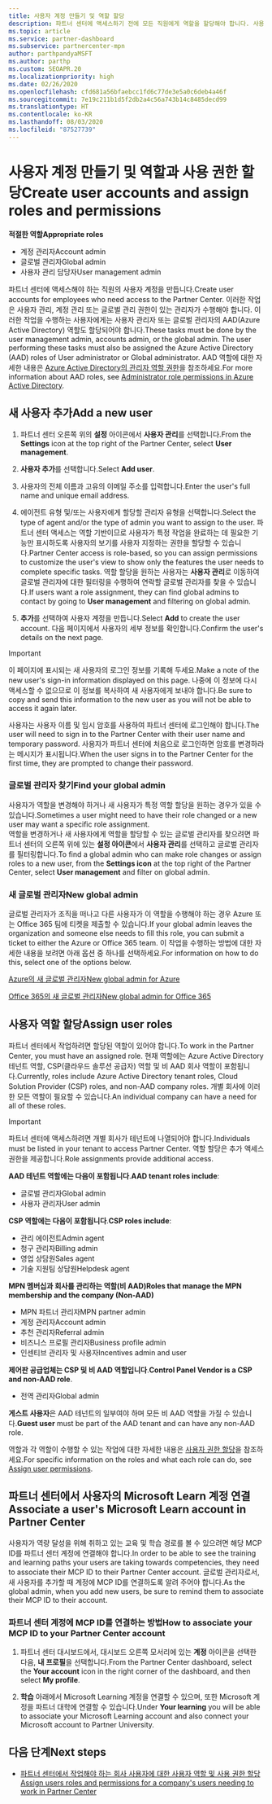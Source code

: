 ```yaml
---
title: 사용자 계정 만들기 및 역할 할당
description: 파트너 센터에 액세스하기 전에 모든 직원에게 역할을 할당해야 합니다. 사용자 계정을 만들고, 역할을 할당하고, 사용 권한을 설정하는 방법에 대해 알아봅니다.
ms.topic: article
ms.service: partner-dashboard
ms.subservice: partnercenter-mpn
author: parthpandyaMSFT
ms.author: parthp
ms.custom: SEOAPR.20
ms.localizationpriority: high
ms.date: 02/26/2020
ms.openlocfilehash: cfd681a56bfaebcc1fd6c77de3e5a0c6deb4a46f
ms.sourcegitcommit: 7e19c211b1d5f2db2a4c56a743b14c8485decd99
ms.translationtype: HT
ms.contentlocale: ko-KR
ms.lasthandoff: 08/03/2020
ms.locfileid: "87527739"
---
```

# <a name="create-user-accounts-and-assign-roles-and-permissions"></a><span data-ttu-id="c3c26-104">사용자 계정 만들기 및 역할과 사용 권한 할당</span><span class="sxs-lookup"><span data-stu-id="c3c26-104">Create user accounts and assign roles and permissions</span></span>

<span data-ttu-id="c3c26-105">**적절한 역할**</span><span class="sxs-lookup"><span data-stu-id="c3c26-105">**Appropriate roles**</span></span>

- <span data-ttu-id="c3c26-106">계정 관리자</span><span class="sxs-lookup"><span data-stu-id="c3c26-106">Account admin</span></span>
- <span data-ttu-id="c3c26-107">글로벌 관리자</span><span class="sxs-lookup"><span data-stu-id="c3c26-107">Global admin</span></span>
- <span data-ttu-id="c3c26-108">사용자 관리 담당자</span><span class="sxs-lookup"><span data-stu-id="c3c26-108">User management admin</span></span>

<span data-ttu-id="c3c26-109">파트너 센터에 액세스해야 하는 직원의 사용자 계정을 만듭니다.</span><span class="sxs-lookup"><span data-stu-id="c3c26-109">Create user accounts for employees who need access to the Partner Center.</span></span> <span data-ttu-id="c3c26-110">이러한 작업은 사용자 관리, 계정 관리 또는 글로벌 관리 권한이 있는 관리자가 수행해야 합니다. 이러한 작업을 수행하는 사용자에게는 사용자 관리자 또는 글로벌 관리자의 AAD(Azure Active Directory) 역할도 할당되어야 합니다.</span><span class="sxs-lookup"><span data-stu-id="c3c26-110">These tasks must be done by the user management admin, accounts admin, or the global admin. The user performing these tasks must also be assigned the Azure Active Directory (AAD) roles of User administrator or Global administrator.</span></span> <span data-ttu-id="c3c26-111">AAD 역할에 대한 자세한 내용은 [Azure Active Directory의 관리자 역할 권한](https://docs.microsoft.com/azure/active-directory/users-groups-roles/directory-assign-admin-roles)을 참조하세요.</span><span class="sxs-lookup"><span data-stu-id="c3c26-111">For more information about AAD roles, see [Administrator role permissions in Azure Active Directory](https://docs.microsoft.com/azure/active-directory/users-groups-roles/directory-assign-admin-roles).</span></span>


## <a name="add-a-new-user"></a><span data-ttu-id="c3c26-112">새 사용자 추가</span><span class="sxs-lookup"><span data-stu-id="c3c26-112">Add a new user</span></span>

1. <span data-ttu-id="c3c26-113">파트너 센터 오른쪽 위의 **설정** 아이콘에서 **사용자 관리**를 선택합니다.</span><span class="sxs-lookup"><span data-stu-id="c3c26-113">From the **Settings** icon at the top right of the Partner Center, select **User management**.</span></span>

2. <span data-ttu-id="c3c26-114">**사용자 추가**를 선택합니다.</span><span class="sxs-lookup"><span data-stu-id="c3c26-114">Select **Add user**.</span></span>

3. <span data-ttu-id="c3c26-115">사용자의 전체 이름과 고유의 이메일 주소를 입력합니다.</span><span class="sxs-lookup"><span data-stu-id="c3c26-115">Enter the user's full name and unique email address.</span></span>

4. <span data-ttu-id="c3c26-116">에이전트 유형 및/또는 사용자에게 할당할 관리자 유형을 선택합니다.</span><span class="sxs-lookup"><span data-stu-id="c3c26-116">Select the type of agent and/or the type of admin you want to assign to the user.</span></span> <span data-ttu-id="c3c26-117">파트너 센터 액세스는 역할 기반이므로 사용자가 특정 작업을 완료하는 데 필요한 기능만 표시하도록 사용자의 보기를 사용자 지정하는 권한을 할당할 수 있습니다.</span><span class="sxs-lookup"><span data-stu-id="c3c26-117">Partner Center access is role-based, so you can assign permissions to customize the user's view to show only the features the user needs to complete specific tasks.</span></span>  <span data-ttu-id="c3c26-118">역할 할당을 원하는 사용자는 **사용자 관리**로 이동하여 글로벌 관리자에 대한 필터링을 수행하여 연락할 글로벌 관리자를 찾을 수 있습니다.</span><span class="sxs-lookup"><span data-stu-id="c3c26-118">If users want a role assignment, they can find global admins to contact by going to **User management** and filtering on global admin.</span></span>

5. <span data-ttu-id="c3c26-119">**추가**를 선택하여 사용자 계정을 만듭니다.</span><span class="sxs-lookup"><span data-stu-id="c3c26-119">Select **Add** to create the user account.</span></span> <span data-ttu-id="c3c26-120">다음 페이지에서 사용자의 세부 정보를 확인합니다.</span><span class="sxs-lookup"><span data-stu-id="c3c26-120">Confirm the user's details on the next page.</span></span>

> [!IMPORTANT]  
> <span data-ttu-id="c3c26-121">이 페이지에 표시되는 새 사용자의 로그인 정보를 기록해 두세요.</span><span class="sxs-lookup"><span data-stu-id="c3c26-121">Make a note of the new user's sign-in information displayed on this page.</span></span> <span data-ttu-id="c3c26-122">나중에 이 정보에 다시 액세스할 수 없으므로 이 정보를 복사하여 새 사용자에게 보내야 합니다.</span><span class="sxs-lookup"><span data-stu-id="c3c26-122">Be sure to copy and send this information to the new user as you will not be able to access it again later.</span></span> 


<span data-ttu-id="c3c26-123">사용자는 사용자 이름 및 임시 암호를 사용하여 파트너 센터에 로그인해야 합니다.</span><span class="sxs-lookup"><span data-stu-id="c3c26-123">The user will need to sign in to the Partner Center with their user name and temporary password.</span></span> <span data-ttu-id="c3c26-124">사용자가 파트너 센터에 처음으로 로그인하면 암호를 변경하라는 메시지가 표시됩니다.</span><span class="sxs-lookup"><span data-stu-id="c3c26-124">When the user signs in to the Partner Center for the first time, they are prompted to change their password.</span></span> 


### <a name="find-your-global-admin"></a><span data-ttu-id="c3c26-125">글로벌 관리자 찾기</span><span class="sxs-lookup"><span data-stu-id="c3c26-125">Find your global admin</span></span>

<span data-ttu-id="c3c26-126">사용자가 역할을 변경해야 하거나 새 사용자가 특정 역할 할당을 원하는 경우가 있을 수 있습니다.</span><span class="sxs-lookup"><span data-stu-id="c3c26-126">Sometimes a user might need to have their role changed or a new user may want a specific role assignment.</span></span>  
<span data-ttu-id="c3c26-127">역할을 변경하거나 새 사용자에게 역할을 할당할 수 있는 글로벌 관리자를 찾으려면 파트너 센터의 오른쪽 위에 있는 **설정 아이콘**에서 **사용자 관리**를 선택하고 글로벌 관리자를 필터링합니다.</span><span class="sxs-lookup"><span data-stu-id="c3c26-127">To find a global admin who can make role changes or assign roles to a new user, from the **Settings icon** at the top right of the Partner Center, select **User management** and filter on global admin.</span></span> 


### <a name="new-global-admin"></a><span data-ttu-id="c3c26-128">새 글로벌 관리자</span><span class="sxs-lookup"><span data-stu-id="c3c26-128">New global admin</span></span>

<span data-ttu-id="c3c26-129">글로벌 관리자가 조직을 떠나고 다른 사용자가 이 역할을 수행해야 하는 경우 Azure 또는 Office 365 팀에 티켓을 제출할 수 있습니다.</span><span class="sxs-lookup"><span data-stu-id="c3c26-129">If your global admin leaves the organization and someone else needs to fill this role, you can submit a ticket to either the Azure or Office 365 team.</span></span> <span data-ttu-id="c3c26-130">이 작업을 수행하는 방법에 대한 자세한 내용을 보려면 아래 옵션 중 하나를 선택하세요.</span><span class="sxs-lookup"><span data-stu-id="c3c26-130">For information on how to do this, select one of the options below.</span></span>

[<span data-ttu-id="c3c26-131">Azure의 새 글로벌 관리자</span><span class="sxs-lookup"><span data-stu-id="c3c26-131">New global admin for Azure</span></span>](https://support.microsoft.com/help/4505981/what-to-do-if-the-only-admin-for-your-mpn-program-has-left-the-company)

[<span data-ttu-id="c3c26-132">Office 365의 새 글로벌 관리자</span><span class="sxs-lookup"><span data-stu-id="c3c26-132">New global admin for Office 365</span></span>](https://admin.microsoft.com/)


## <a name="assign-user-roles"></a><span data-ttu-id="c3c26-133">사용자 역할 할당</span><span class="sxs-lookup"><span data-stu-id="c3c26-133">Assign user roles</span></span>

<span data-ttu-id="c3c26-134">파트너 센터에서 작업하려면 할당된 역할이 있어야 합니다.</span><span class="sxs-lookup"><span data-stu-id="c3c26-134">To work in the Partner Center, you must have an assigned role.</span></span>  <span data-ttu-id="c3c26-135">현재 역할에는 Azure Active Directory 테넌트 역할, CSP(클라우드 솔루션 공급자) 역할 및 비 AAD 회사 역할이 포함됩니다.</span><span class="sxs-lookup"><span data-stu-id="c3c26-135">Currently, roles include Azure Active Directory tenant roles, Cloud Solution Provider (CSP) roles, and non-AAD company roles.</span></span> <span data-ttu-id="c3c26-136">개별 회사에 이러한 모든 역할이 필요할 수 있습니다.</span><span class="sxs-lookup"><span data-stu-id="c3c26-136">An individual company can have a need for all of these roles.</span></span>

>[!Important]
><span data-ttu-id="c3c26-137">파트너 센터에 액세스하려면 개별 회사가 테넌트에 나열되어야 합니다.</span><span class="sxs-lookup"><span data-stu-id="c3c26-137">Individuals must be listed in your tenant to access Partner Center.</span></span> <span data-ttu-id="c3c26-138">역할 할당은 추가 액세스 권한을 제공합니다.</span><span class="sxs-lookup"><span data-stu-id="c3c26-138">Role assignments provide additional access.</span></span>


<span data-ttu-id="c3c26-139">**AAD 테넌트 역할에는 다음이 포함됩니다**.</span><span class="sxs-lookup"><span data-stu-id="c3c26-139">**AAD tenant roles include**:</span></span>
- <span data-ttu-id="c3c26-140">글로벌 관리자</span><span class="sxs-lookup"><span data-stu-id="c3c26-140">Global admin</span></span>
- <span data-ttu-id="c3c26-141">사용자 관리자</span><span class="sxs-lookup"><span data-stu-id="c3c26-141">User admin</span></span>

<span data-ttu-id="c3c26-142">**CSP 역할에는 다음이 포함됩니다**.</span><span class="sxs-lookup"><span data-stu-id="c3c26-142">**CSP roles include**:</span></span>
- <span data-ttu-id="c3c26-143">관리 에이전트</span><span class="sxs-lookup"><span data-stu-id="c3c26-143">Admin agent</span></span>
- <span data-ttu-id="c3c26-144">청구 관리자</span><span class="sxs-lookup"><span data-stu-id="c3c26-144">Billing admin</span></span>
- <span data-ttu-id="c3c26-145">영업 상담원</span><span class="sxs-lookup"><span data-stu-id="c3c26-145">Sales agent</span></span>
- <span data-ttu-id="c3c26-146">기술 지원팀 상담원</span><span class="sxs-lookup"><span data-stu-id="c3c26-146">Helpdesk agent</span></span>

<span data-ttu-id="c3c26-147">**MPN 멤버십과 회사를 관리하는 역할(비 AAD)**</span><span class="sxs-lookup"><span data-stu-id="c3c26-147">**Roles that manage the MPN membership and the company (Non-AAD)**</span></span>
- <span data-ttu-id="c3c26-148">MPN 파트너 관리자</span><span class="sxs-lookup"><span data-stu-id="c3c26-148">MPN partner admin</span></span>
- <span data-ttu-id="c3c26-149">계정 관리자</span><span class="sxs-lookup"><span data-stu-id="c3c26-149">Account admin</span></span>
- <span data-ttu-id="c3c26-150">추천 관리자</span><span class="sxs-lookup"><span data-stu-id="c3c26-150">Referral admin</span></span>
- <span data-ttu-id="c3c26-151">비즈니스 프로필 관리자</span><span class="sxs-lookup"><span data-stu-id="c3c26-151">Business profile admin</span></span>
- <span data-ttu-id="c3c26-152">인센티브 관리자 및 사용자</span><span class="sxs-lookup"><span data-stu-id="c3c26-152">Incentives admin and user</span></span>

<span data-ttu-id="c3c26-153">**제어판 공급업체는 CSP 및 비 AAD 역할입니다**.</span><span class="sxs-lookup"><span data-stu-id="c3c26-153">**Control Panel Vendor is a CSP and non-AAD role**.</span></span>
- <span data-ttu-id="c3c26-154">전역 관리자</span><span class="sxs-lookup"><span data-stu-id="c3c26-154">Global admin</span></span>

<span data-ttu-id="c3c26-155">**게스트 사용자**은 AAD 테넌트의 일부여야 하며 모든 비 AAD 역할을 가질 수 있습니다.</span><span class="sxs-lookup"><span data-stu-id="c3c26-155">**Guest user** must be part of the AAD tenant and can have any non-AAD role.</span></span>

<span data-ttu-id="c3c26-156">역할과 각 역할이 수행할 수 있는 작업에 대한 자세한 내용은 [사용자 권한 할당](permissions-overview.md)을 참조하세요.</span><span class="sxs-lookup"><span data-stu-id="c3c26-156">For specific information on the roles and what each role can do, see [Assign user permissions](permissions-overview.md).</span></span>

## <a name="associate-a-users-microsoft-learn-account-in-partner-center"></a><span data-ttu-id="c3c26-157">파트너 센터에서 사용자의 Microsoft Learn 계정 연결</span><span class="sxs-lookup"><span data-stu-id="c3c26-157">Associate a user's Microsoft Learn account in Partner Center</span></span>

<span data-ttu-id="c3c26-158">사용자가 역량 달성을 위해 취하고 있는 교육 및 학습 경로를 볼 수 있으려면 해당 MCP ID를 파트너 센터 계정에 연결해야 합니다.</span><span class="sxs-lookup"><span data-stu-id="c3c26-158">In order to be able to see the training and learning paths your users are taking towards competencies, they need to associate their MCP ID to their Partner Center account.</span></span> <span data-ttu-id="c3c26-159">글로벌 관리자로서, 새 사용자를 추가할 때 계정에 MCP ID를 연결하도록 알려 주어야 합니다.</span><span class="sxs-lookup"><span data-stu-id="c3c26-159">As the global admin, when you add new users, be sure to remind them to associate their MCP ID to their account.</span></span> 

### <a name="how-to-associate-your-mcp-id-to-your-partner-center-account"></a><span data-ttu-id="c3c26-160">파트너 센터 계정에 MCP ID를 연결하는 방법</span><span class="sxs-lookup"><span data-stu-id="c3c26-160">How to associate your MCP ID to your Partner Center account</span></span>

1. <span data-ttu-id="c3c26-161">파트너 센터 대시보드에서, 대시보드 오른쪽 모서리에 있는 **계정** 아이콘을 선택한 다음, **내 프로필**을 선택합니다.</span><span class="sxs-lookup"><span data-stu-id="c3c26-161">From the Partner Center dashboard, select the **Your account** icon in the right corner of the dashboard, and then select **My profile**.</span></span>

2. <span data-ttu-id="c3c26-162">**학습** 아래에서 Microsoft Learning 계정을 연결할 수 있으며, 또한 Microsoft 계정을 파트너 대학에 연결할 수 있습니다.</span><span class="sxs-lookup"><span data-stu-id="c3c26-162">Under **Your learning** you will be able to associate your Microsoft Learning account and also connect your Microsoft account to Partner University.</span></span>

## <a name="next-steps"></a><span data-ttu-id="c3c26-163">다음 단계</span><span class="sxs-lookup"><span data-stu-id="c3c26-163">Next steps</span></span>

- [<span data-ttu-id="c3c26-164">파트너 센터에서 작업해야 하는 회사 사용자에 대한 사용자 역할 및 사용 권한 할당</span><span class="sxs-lookup"><span data-stu-id="c3c26-164">Assign users roles and permissions for a company's users needing to work in Partner Center</span></span>](permissions-overview.md)